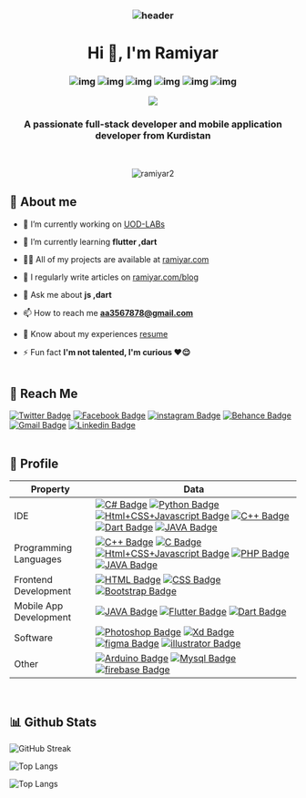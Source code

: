 <h3 align="center">
  
![header](https://user-images.githubusercontent.com/59575502/127335491-fdba1874-e943-4d3c-ab8c-678ffe22f8b8.png)

<h1 align="center">Hi 👋, I'm Ramiyar</h1>

<h3 align="center">

![img](https://custom-icon-badges.herokuapp.com/badge/Repo-blue.svg?logo=repo)
![img](https://custom-icon-badges.herokuapp.com/badge/Star-yellow.svg?logo=star)
![img](https://custom-icon-badges.herokuapp.com/badge/Issue-red.svg?logo=issue)
![img](https://custom-icon-badges.herokuapp.com/badge/Fork-orange.svg?logo=fork)
![img](https://custom-icon-badges.herokuapp.com/badge/Commit-green.svg?logo=commit)
![img](https://custom-icon-badges.herokuapp.com/badge/Pull%20Request-purple.svg?logo=pr)

</h3>
<p align="center">
  <a href="https://github.com/DenverCoder1/readme-typing-svg">
     <img src="https://readme-typing-svg.herokuapp.com?lines=Computer+Eng.+student;Competitive+Programmer;DS+%7C+Algorithms+%7C+OOP+;Always+learning+new+things">
  </a>
</p>
<h3 align="center">A passionate full-stack developer and mobile application developer from Kurdistan</h3>
<br>
<p align="center"> 
<img src="https://komarev.com/ghpvc/?username=ramiyar2&label=visitors&color=31c442&style=plastic" alt="ramiyar2" /> 
</p>

## 📜 About me

- 🔭 I’m currently working on [UOD-LABs](https://finaly-test.000webhostapp.com/)

- 🌱 I’m currently learning **flutter ,dart**

- 👨‍💻 All of my projects are available at [ramiyar.com](http://ramiyar.com/)

- 📝 I regularly write articles on [ramiyar.com/blog](http://ramiyar.com/blog)

- 💬 Ask me about **js ,dart**

- 📫 How to reach me **aa3567878@gmail.com**

- 📄 Know about my experiences [resume](https://drive.google.com/file/d/1i8gC0MRc1e0GrxhDWt-Bp7pIsB0XDAWF/view)

- ⚡ Fun fact **I'm not talented, I'm curious ❤️😌**
<br><br>

## 📠 Reach Me 

[![Twitter Badge](https://img.shields.io/badge/-Ramiyar%20yusf-00acee?style=flat&logo=twitter&logoColor=white)](https://twitter.com/ramiyar_yusf) 
[![Facebook Badge](https://img.shields.io/badge/-Ramiyar%20yusf-0078FF?style=flat&logo=facebook&logoColor=white)](https://fb.com/ramyaryusf26) 
[![instagram Badge](https://img.shields.io/badge/-Ramiyar%20yusf-bc2a8d?style=flat&logo=instagram&logoColor=white)](https://instagram.com/ramiyaryusf) 
[![Behance Badge](https://img.shields.io/badge/-Ramiyar%20yusf-053eff?style=flat&logo=Behance&logoColor=white)](https://www.behance.net/ramiyar) 
[![Gmail Badge](https://img.shields.io/badge/-Ramiyar%20yusf-e54448?style=flat&logo=Gmail&logoColor=white)](mailto:aa3567878@gmail.com) 
[![Linkedin Badge](https://img.shields.io/badge/-Ramiyar%20yusf-blue?style=flat&logo=Linkedin&logoColor=white)](https://www.linkedin.com/in/ramyar-yusf-393a40203/)
<br><br>

## 📒 Profile

Property                 | Data  
-------------------------|------
IDE           | [![C# Badge](https://img.shields.io/badge/-Visual%20Studio-239120?style=flat&logo=C-Sharp&logoColor=white)](https://github.com/search?l=C%23&q=user%3Aramiyar2&type=Repositories) [![Python Badge](https://img.shields.io/badge/-Arduino%20ide-3776AB?style=flat&logo=Arduino&logoColor=white)](https://github.com/search?l=C%23&q=user%3Aramiyar2&type=Repositories) [![Html+CSS+Javascript Badge](https://img.shields.io/badge/-Visual%20Studio%20Code-F7DF1E?style=flat&logo=Javascript&logoColor=white)](https://github.com/search?l=C%23&q=user%3Aramiyar2&type=Repositories)  [![C++ Badge](https://img.shields.io/badge/-DEV++-00599C?style=flat&logo=C%2B%2B&logoColor=white)](https://github.com/search?l=C%23&q=user%3Aramiyar2&type=Repositories)  [![Dart Badge](https://img.shields.io/badge/-IntelliJ%20IDEA-A8B9CC?style=flat&logo=dart&logoColor=white)](https://github.com/search?l=C%23&q=user%3Aramiyar2&type=Repositories)  [![JAVA Badge](https://img.shields.io/badge/-Android%20studio-007396?style=flat&logo=JAVA&logoColor=white)](https://github.com/search?l=C%23&q=user%3Aramiyar2&type=Repositories)
Programming Languages     | [![C++ Badge](https://img.shields.io/badge/-C++-239120?style=flat&logo=C%2B%2B&logoColor=white)](https://github.com/search?l=C%23&q=user%3Aramiyar2&type=Repositories) [![C Badge](https://img.shields.io/badge/-C-3776AB?style=flat&logo=C&logoColor=white)](https://github.com/search?l=C%23&q=user%3Aramiyar2&type=Repositories) [![Html+CSS+Javascript Badge](https://img.shields.io/badge/-Java%20Script-F7DF1E?style=flat&logo=Javascript&logoColor=white)](https://github.com/search?l=C%23&q=user%3Aramiyar2&type=Repositories)  [![PHP Badge](https://img.shields.io/badge/-Php-00599C?style=flat&logo=php&logoColor=white)](https://github.com/search?l=C%23&q=user%3Aramiyar2&type=Repositories)   [![JAVA Badge](https://img.shields.io/badge/-JAVA-007396?style=flat&logo=JAVA&logoColor=white)](https://github.com/search?l=C%23&q=user%3Aramiyar2&type=Repositories)
Frontend Development      | [![HTML Badge](https://img.shields.io/badge/-HTML-239120?style=flat&logo=Html&logoColor=white)](https://github.com/search?l=C%23&q=user%3Aramiyar2&type=Repositories) [![CSS Badge](https://img.shields.io/badge/-CSS-3776AB?style=flat&logo=Css&logoColor=white)](https://github.com/search?l=C%23&q=user%3Aramiyar2&type=Repositories) [![Bootstrap Badge](https://img.shields.io/badge/-Bootstrap-F7DF1E?style=flat&logo=Bootstrap&logoColor=white)](https://github.com/search?l=C%23&q=user%3Aramiyar2&type=Repositories) 
Mobile App Development     | [![JAVA Badge](https://img.shields.io/badge/-Java-239120?style=flat&logo=java&logoColor=white)](https://github.com/search?l=C%23&q=user%3Aramiyar2&type=Repositories) [![Flutter Badge](https://img.shields.io/badge/-Flutter-3776AB?style=flat&logo=Flutter&logoColor=white)](https://github.com/search?l=C%23&q=user%3Aramiyar2&type=Repositories) [![Dart Badge](https://img.shields.io/badge/-Dart-F7DF1E?style=flat&logo=Dart&logoColor=white)](https://github.com/search?l=C%23&q=user%3Aramiyar2&type=Repositories) 
Software     | [![Photoshop Badge](https://img.shields.io/badge/-Photoshop-239120?style=flat&logo=Adobe-Photoshop&logoColor=white)](https://github.com/search?l=C%23&q=user%3Aramiyar2&type=Repositories) [![Xd Badge](https://img.shields.io/badge/-Xd-3776AB?style=flat&logo=Adobe-Xd&logoColor=white)](https://github.com/search?l=C%23&q=user%3Aramiyar2&type=Repositories) [![figma Badge](https://img.shields.io/badge/-Figma-F7DF1E?style=flat&logo=figma&logoColor=white)](https://github.com/search?l=C%23&q=user%3Aramiyar2&type=Repositories) [![illustrator Badge](https://img.shields.io/badge/-illustrator-007396?style=flat&logo=Adobe-illustrator&logoColor=white)](https://github.com/search?l=C%23&q=user%3Aramiyar2&type=Repositories) 
Other     | [![Arduino Badge](https://img.shields.io/badge/-Arduino-239120?style=flat&logo=Arduino&logoColor=white)](https://github.com/search?l=C%23&q=user%3Aramiyar2&type=Repositories) [![Mysql Badge](https://img.shields.io/badge/-Mysql-3776AB?style=flat&logo=Mysql&logoColor=white)](https://github.com/search?l=C%23&q=user%3Aramiyar2&type=Repositories) [![firebase Badge](https://img.shields.io/badge/-firebase-F7DF1E?style=flat&logo=firebase&logoColor=white)](https://github.com/search?l=C%23&q=user%3Aramiyar2&type=Repositories)
 
<br>

## 📊 Github Stats

![GitHub Streak](https://github-readme-streak-stats.herokuapp.com?user=ramiyar2&theme=blue-green&hide_border=true)



![Top Langs](https://github-readme-stats.vercel.app/api?username=ramiyar2&show_icons=true&theme=blue-green&locale=en)


![Top Langs](https://github-readme-stats.vercel.app/api/top-langs/?username=ramiyar2&layout=compact&theme=blue-green&hide_border=true)
